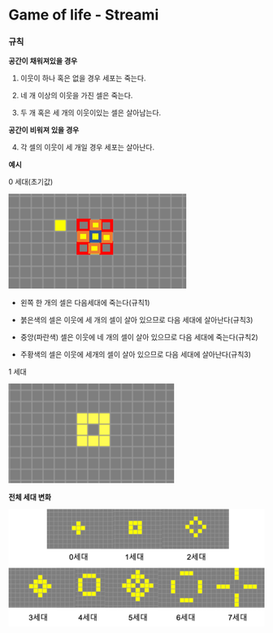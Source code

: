 # Game of life - Streami

### 규칙

**공간이 채워져있을 경우**

1. 이웃이 하나 혹은 없을 경우 세포는 죽는다.

2. 네 개 이상의 이웃을 가진 셀은 죽는다.

3. 두 개 혹은 세 개의 이웃이있는 셀은 살아남는다.

**공간이 비워져 있을 경우**

4. 각 셀의 이웃이 세 개일 경우 세포는 살아난다.

**예시**

0 세대(초기값)

![0_geneartion](images/0_geneartion.png)



- 왼쪽 한 개의 셀은 다음세대에 죽는다(규칙1)
- 붉은색의 셀은 이웃에 세 개의 셀이 살아 있으므로 다음 세대에 살아난다(규칙3)
- 중앙(파란색) 셀은 이웃에 네 개의 셀이 살아 있으므로 다음 세대에 죽는다(규칙2)

- 주황색의 셀은 이웃에 세개의 셀이 살아 있으므로 다음 세대에 살아난다(규칙3)

1 세대

![image-20200323154330593](images/1_generation.png)



**전체 세대 변화**

![generations](images/generations.png)

